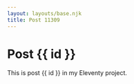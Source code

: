 ```yaml
---
layout: layouts/base.njk
title: Post 11309
---
```


# Post {{ id }}

This is post {{ id }} in my Eleventy project.
